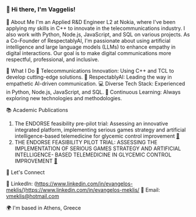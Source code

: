 ### 👋 Hi there, I'm Vaggelis!
🚀 About Me
I'm an Applied R&D Engineer L2 at Nokia, where I've been applying my skills in C++ to innovate in the telecommunications industry. I also work with Python, Node.js, JavaScript, and SQL on various projects.
As a Co-Founder of RespectablyAI, I'm passionate about using artificial intelligence and large language models (LLMs) to enhance empathy in digital interactions. Our goal is to make digital communications more respectful, professional, and inclusive.

🌟 What I Do
📡 Telecommunications Innovation: Using C++ and TCL to develop cutting-edge solutions.
🤖 RespectablyAI: Leading the way in empathetic AI-driven communication.
💻 Diverse Tech Stack: Experienced in Python, Node.js, JavaScript, and SQL.
🧠 Continuous Learning: Always exploring new technologies and methodologies.

📚 Academic Publications

1. The ENDORSE feasibility pre-pilot trial: Assessing an innovative integrated platform, implementing serious games strategy and artificial intelligence-based telemedicine for glycemic control improvement [🔗](https://pesquisa.bvsalud.org/global-literature-on-novel-coronavirus-2019-ncov/resource/pt/covidwho-2137197)
2. THE ENDORSE FEASIBILITY PILOT TRIAL: ASSESSING THE IMPLEMENTATION OF SERIOUS GAMES STRATEGY AND ARTIFICIAL INTELLIGENCE- BASED TELEMEDICINE IN GLYCEMIC CONTROL IMPROVEMENT  [🔗](https://pesquisa.bvsalud.org/global-literature-on-novel-coronavirus-2019-ncov/resource/pt/covidwho-1896158)

🤝 Let's Connect

💼 LinkedIn: (https://www.linkedin.com/in/evangelos-meklis/)https://www.linkedin.com/in/evangelos-meklis/
📧 Email: vmeklis@hotmail.com

🌍  I'm based in Athens, Greece
